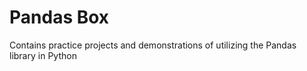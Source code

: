 # Pandas Box

Contains practice projects and demonstrations of utilizing the Pandas library in Python
